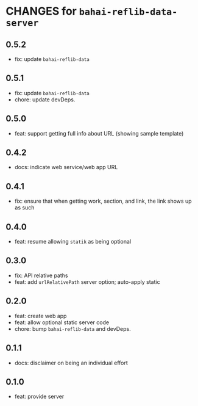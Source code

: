 # CHANGES for `bahai-reflib-data-server`

## 0.5.2

- fix: update `bahai-reflib-data`

## 0.5.1

- fix: update `bahai-reflib-data`
- chore: update devDeps.

## 0.5.0

- feat: support getting full info about URL (showing sample template)

## 0.4.2

- docs: indicate web service/web app URL

## 0.4.1

- fix: ensure that when getting work, section, and link, the link
    shows up as such

## 0.4.0

- feat: resume allowing `statik` as being optional

## 0.3.0

- fix: API relative paths
- feat: add `urlRelativePath` server option; auto-apply static

## 0.2.0

- feat: create web app
- feat: allow optional static server code
- chore: bump `bahai-reflib-data` and devDeps.

## 0.1.1

- docs: disclaimer on being an individual effort

## 0.1.0

- feat: provide server
